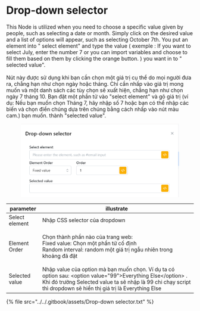 # Drop-down selector

This Node is utilized when you need to choose a specific value given by people, such as selecting a date or month. Simply click on the desired value and a list of options will appear, such as selecting October 7th. You put an element into " select element" and type the value ( exemple : If you want to select July, enter the number 7 or you can import variables and choose to fill them based on them by clicking the orange button. )  you want in to " selected value".\
\
Nút này được sử dụng khi bạn cần chọn một giá trị cụ thể do mọi người đưa ra, chẳng hạn như chọn ngày hoặc tháng. Chỉ cần nhấp vào giá trị mong muốn và một danh sách các tùy chọn sẽ xuất hiện, chẳng hạn như chọn ngày 7 tháng 10. Bạn đặt một phần tử vào "select element" và gõ giá trị (ví dụ: Nếu bạn muốn chọn Tháng 7, hãy nhập số 7 hoặc bạn có thể nhập các biến và chọn điền chúng dựa trên chúng bằng cách nhấp vào nút màu cam.) bạn muốn. thành "selected value".

<figure><img src="../../.gitbook/assets/Drop-down selector.png" alt=""><figcaption></figcaption></figure>

| parameter      | illustrate                                                                                                                                                                                                                         |
| -------------- | ---------------------------------------------------------------------------------------------------------------------------------------------------------------------------------------------------------------------------------- |
| Select element | Nhập CSS selector của dropdown                                                                                                                                                                                                     |
| Element Order  | <p>Chọn thành phần nào của trang web:<br>Fixed value: Chọn một phần tử cố định<br>Random interval: random một giá trị ngẫu nhiên trong khoảng đã đặt</p>                                                                           |
| Selected value | Nhập value của option mà bạn muốn chọn. Ví dụ ta có option sau: \<option value="99">Everything Else\</option>  . Khi đó trường Selected value ta sẽ nhập là 99 chi chạy script thì dropdown sẽ hiển thị giá trị là Everything Else |

{% file src="../../.gitbook/assets/Drop-down selector.txt" %}

